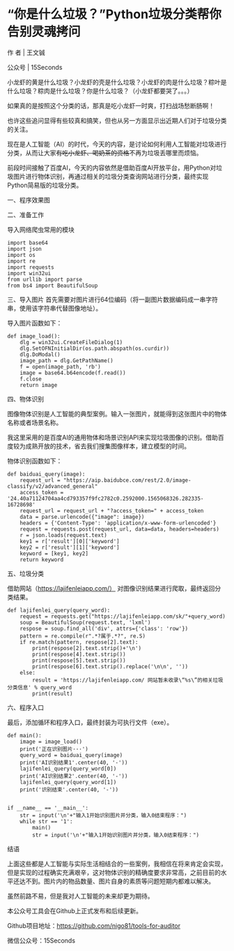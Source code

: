 # “你是什么垃圾？”Python垃圾分类帮你告别灵魂拷问

作  者 | 王文铖

公众号 | 15Seconds

小龙虾的黄是什么垃圾？小龙虾的壳是什么垃圾？小龙虾的肉是什么垃圾？粽叶是什么垃圾？粽肉是什么垃圾？你是什么垃圾？（小龙虾都要哭了。。。）

如果真的是按照这个分类的话，那真是吃小龙虾一时爽，打扫战场愁断肠啊！

也许这些追问显得有些较真和搞笑，但也从另一方面显示出近期人们对于垃圾分类的关注。

现在是人工智能（AI）的时代，今天的内容，是讨论如何利用人工智能对垃圾进行分类，从而让大家~~有吃小龙虾、喝奶茶的资格~~不再为垃圾丢哪里而烦恼。

前段时间接触了百度AI，今天的内容依然是借助百度AI开放平台，用Python对垃圾图片进行物体识别，再通过相关的垃圾分类查询网站进行分类，最终实现Python简易版的垃圾分类。

一、程序效果图



二、准备工作

导入网络爬虫常用的模块
~~~
import base64
import json
import os
import re
import requests
import win32ui
from urllib import parse
from bs4 import BeautifulSoup
~~~

三、导入图片
首先需要对图片进行64位编码（将一副图片数据编码成一串字符串，使用该字符串代替图像地址）。

导入图片函数如下：
~~~
def image_load():
    dlg = win32ui.CreateFileDialog(1)
    dlg.SetOFNInitialDir(os.path.abspath(os.curdir))
    dlg.DoModal()
    image_path = dlg.GetPathName()
    f = open(image_path, 'rb')
    image = base64.b64encode(f.read())
    f.close
    return image
~~~

四、物体识别

图像物体识别是人工智能的典型案例。输入一张图片，就能得到这张图片中的物体名称或者场景名称。

我这里采用的是百度AI的通用物体和场景识别API来实现垃圾图像的识别。借助百度较为成熟开放的技术，省去我们搜集图像样本，建立模型的时间。

物体识别函数如下：
~~~
def baiduai_query(image):
    request_url = "https://aip.baidubce.com/rest/2.0/image-classify/v2/advanced_general"
    access_token = '24.40a71124704aa4cd793357f9fc2782c0.2592000.1565068326.282335-16728698'
    request_url = request_url + "?access_token=" + access_token
    data = parse.urlencode({"image": image})
    headers = {'Content-Type': 'application/x-www-form-urlencoded'}
    request = requests.post(request_url, data=data, headers=headers)
    r = json.loads(request.text)
    key1 = r['result'][0]['keyword']
    key2 = r['result'][1]['keyword']
    keyword = [key1, key2]
    return keyword
~~~

五、垃圾分类

借助网站（https://lajifenleiapp.com/） 对图像识别结果进行爬取，最终返回分类结果。

~~~
def lajifenlei_query(query_word):
    request = requests.get("https://lajifenleiapp.com/sk/"+query_word)
    soup = BeautifulSoup(request.text, 'lxml')
    respose = soup.find_all('div', attrs={'class': 'row'})
    pattern = re.compile(r".*?属于.*?", re.S)
    if re.match(pattern, respose[2].text):
        print(respose[2].text.strip()+'\n')
        print(respose[4].text.strip())
        print(respose[5].text.strip())
        print(respose[6].text.strip().replace('\n\n', ''))
    else:
        result = 'https://lajifenleiapp.com/ 网站暂未收录\“%s\”的相关垃圾分类信息' % query_word
        print(result)
~~~

六、程序入口

最后，添加循环和程序入口，最终封装为可执行文件（exe）。
~~~
def main():
    image = image_load()
    print('正在识别图片···')
    query_word = baiduai_query(image)
    print('AI识别结果1'.center(40, '-'))
    lajifenlei_query(query_word[0])
    print('AI识别结果2'.center(40, '-'))
    lajifenlei_query(query_word[1])
    print('识别结束'.center(40, '-'))


if __name__ == '__main__':
    str = input('\n'+"输入1开始识别图片并分类，输入0结束程序：")
    while str == '1':
        main()
        str = input('\n'+"输入1开始识别图片并分类，输入0结束程序：")
~~~

结语

上面这些都是人工智能与实际生活相结合的一些案例，我相信在将来肯定会实现，但是实现的过程确实充满艰辛，这对物体识别的精确度要求非常高，之前目前的水平还达不到。图片内的物品数量、图片自身的素质等问题短期内都难以解决。

虽然前路不易，但是我对人工智能的未来却更为期待。

本公众号工具会在Github上正式发布和后续更新。

Github项目地址：https://github.com/nigo81/tools-for-auditor

微信公众号：15Seconds